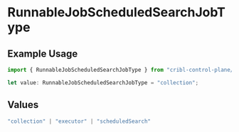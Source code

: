# RunnableJobScheduledSearchJobType

## Example Usage

```typescript
import { RunnableJobScheduledSearchJobType } from "cribl-control-plane/models";

let value: RunnableJobScheduledSearchJobType = "collection";
```

## Values

```typescript
"collection" | "executor" | "scheduledSearch"
```
